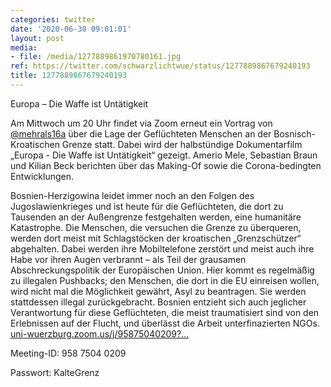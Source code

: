 ```yaml
---
categories: twitter
date: '2020-06-30 09:01:01'
layout: post
media:
- file: /media/1277889861970780161.jpg
ref: https://twitter.com/schwarzlichtwue/status/1277889867679240193
title: 1277889867679240193
---
```

Europa – Die Waffe ist Untätigkeit

 

Am Mittwoch um 20 Uhr findet via Zoom erneut ein Vortrag von [@mehrals16a](https://twitter.com/mehrals16a) über die Lage der Geflüchteten Menschen an der Bosnisch-Kroatischen Grenze statt. Dabei wird der halbstündige Dokumentarfilm „Europa - Die Waffe ist Untätigkeit“ gezeigt. 
Amerio Mele, Sebastian Braun und Kilian Beck berichten über das Making-Of sowie die Corona-bedingten Entwicklungen.

Bosnien-Herzigowina leidet immer noch an den Folgen des Jugoslawienkrieges und ist heute für die Geflüchteten, die dort zu Tausenden an der Außengrenze festgehalten werden, eine humanitäre Katastrophe. Die Menschen, die versuchen die Grenze zu überqueren, werden dort meist mit Schlagstöcken der kroatischen „Grenzschützer“ abgehalten.
Dabei werden ihre Mobiltelefone zerstört und meist auch ihre Habe vor ihren Augen verbrannt – als Teil der grausamen Abschreckungspolitik der Europäischen Union.
Hier kommt es regelmäßig zu illegalen Pushbacks; den Menschen, die dort in die EU einreisen wollen, wird nicht mal die Möglichkeit gewährt, Asyl zu beantragen. Sie werden stattdessen illegal zurückgebracht.
Bosnien entzieht sich auch jeglicher Verantwortung für diese Geflüchteten, die meist traumatisiert sind von den Erlebnissen auf der Flucht, und überlässt die Arbeit unterfinazierten NGOs.
[uni-wuerzburg.zoom.us/j/95875040209?…](https://uni-wuerzburg.zoom.us/j/95875040209?pwd=S0V4Z3JJaUg5VDlZbTNYM1ozRE1yUT09)

Meeting-ID: 958 7504 0209

Passwort: KalteGrenz